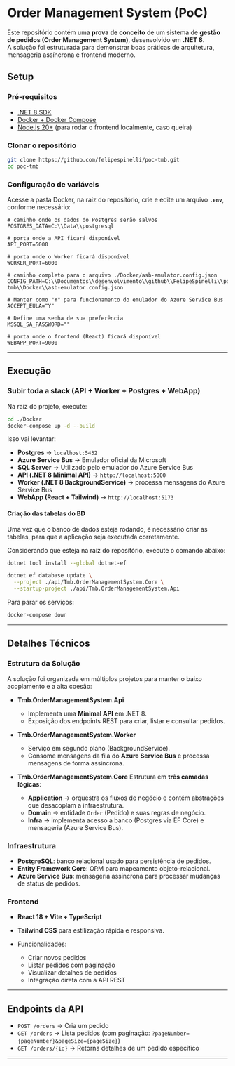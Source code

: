 # Order Management System (PoC)

Este repositório contém uma **prova de conceito** de um sistema de **gestão de pedidos (Order Management System)**, desenvolvido em **.NET 8**.  
A solução foi estruturada para demonstrar boas práticas de arquitetura, mensageria assíncrona e frontend moderno.

## Setup

### Pré-requisitos
- [.NET 8 SDK](https://dotnet.microsoft.com/en-us/download/dotnet/8.0)
- [Docker + Docker Compose](https://www.docker.com/)
- [Node.js 20+](https://nodejs.org/) (para rodar o frontend localmente, caso queira)

### Clonar o repositório
```bash
git clone https://github.com/felipespinelli/poc-tmb.git
cd poc-tmb
````

### Configuração de variáveis

Acesse a pasta Docker, na raiz do repositório, crie e edite um arquivo **`.env`**, conforme necessário:

```env
# caminho onde os dados do Postgres serão salvos
POSTGRES_DATA=C:\\Data\\postgresql  

# porta onde a API ficará disponível
API_PORT=5000

# porta onde o Worker ficará disponível
WORKER_PORT=6000

# caminho completo para o arquivo ./Docker/asb-emulator.config.json
CONFIG_PATH=C:\\Documentos\\desenvolvimento\\github\\FelipeSpinelli\\poc-tmb\\Docker\\asb-emulator.config.json

# Manter como "Y" para funcionamento do emulador do Azure Service Bus
ACCEPT_EULA="Y"                                                      

# Define uma senha de sua preferência 
MSSQL_SA_PASSWORD=""

# porta onde o frontend (React) ficará disponível
WEBAPP_PORT=9000
```
---

## Execução

### Subir toda a stack (API + Worker + Postgres + WebApp)

Na raiz do projeto, execute:

```bash
cd ./Docker
docker-compose up -d --build
```

Isso vai levantar:

* **Postgres** → `localhost:5432`
* **Azure Service Bus** → Emulador oficial da Microsoft
* **SQL Server** → Utilizado pelo emulador do Azure Service Bus
* **API (.NET 8 Minimal API)** → `http://localhost:5000`
* **Worker (.NET 8 BackgroundService)** → processa mensagens do Azure Service Bus
* **WebApp (React + Tailwind)** → `http://localhost:5173`

#### Criação das tabelas do BD
Uma vez que o banco de dados esteja rodando, é necessário criar as tabelas, para que a aplicação seja executada corretamente.

Considerando que esteja na raiz do repositório, execute o comando abaixo:
```bash
dotnet tool install --global dotnet-ef

dotnet ef database update \
  --project ./api/Tmb.OrderManagementSystem.Core \
  --startup-project ./api/Tmb.OrderManagementSystem.Api
```

Para parar os serviços:

```bash
docker-compose down
```
---

## Detalhes Técnicos

### Estrutura da Solução

A solução foi organizada em múltiplos projetos para manter o baixo acoplamento e a alta coesão:

* **Tmb.OrderManagementSystem.Api**

  * Implementa uma **Minimal API** em .NET 8.
  * Exposição dos endpoints REST para criar, listar e consultar pedidos.

* **Tmb.OrderManagementSystem.Worker**

  * Serviço em segundo plano (BackgroundService).
  * Consome mensagens da fila do **Azure Service Bus** e processa mensagens de forma assíncrona.

* **Tmb.OrderManagementSystem.Core**
  Estrutura em **três camadas lógicas**:

  * **Application** → orquestra os fluxos de negócio e contém abstrações que desacoplam a infraestrutura.
  * **Domain** → entidade `Order` (Pedido) e suas regras de negócio.
  * **Infra** → implementa acesso a banco (Postgres via EF Core) e mensageria (Azure Service Bus).

### Infraestrutura

* **PostgreSQL**: banco relacional usado para persistência de pedidos.
* **Entity Framework Core**: ORM para mapeamento objeto-relacional.
* **Azure Service Bus**: mensageria assíncrona para processar mudanças de status de pedidos.

### Frontend

* **React 18 + Vite + TypeScript**
* **Tailwind CSS** para estilização rápida e responsiva.
* Funcionalidades:

  * Criar novos pedidos
  * Listar pedidos com paginação
  * Visualizar detalhes de pedidos
  * Integração direta com a API REST

---

## Endpoints da API

* `POST /orders` → Cria um pedido
* `GET /orders` → Lista pedidos (com paginação: `?pageNumber={pageNumber}&pageSize={pageSize}`)
* `GET /orders/{id}` → Retorna detalhes de um pedido específico

---
